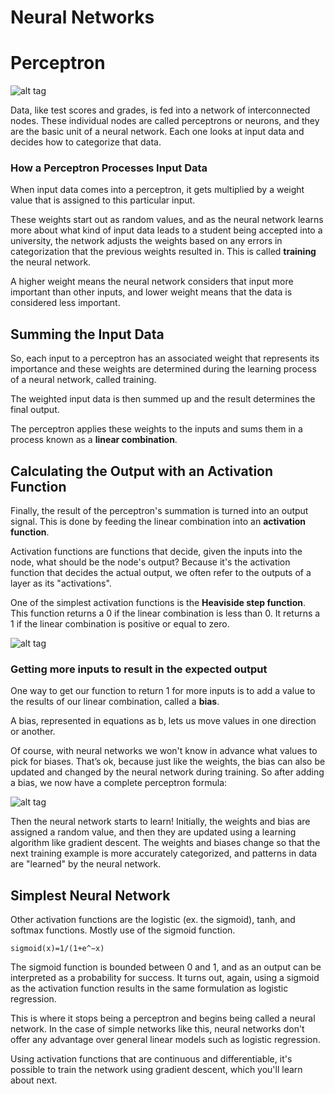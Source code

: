 # Neural Networks

# Perceptron

![alt tag](https://i.stack.imgur.com/KUvpQ.png)

Data, like test scores and grades, is fed into a network of interconnected nodes.
These individual nodes are called perceptrons or neurons, and they are the basic unit of a neural network.
Each one looks at input data and decides how to categorize that data.

### How a Perceptron Processes Input Data

When input data comes into a perceptron, it gets multiplied by a weight value that is assigned to this particular input.

These weights start out as random values, and as the neural network learns more about what kind of input data leads to a student being accepted into a university, the network adjusts the weights based on any errors in categorization that the previous weights resulted in. This is called **training** the neural network.

A higher weight means the neural network considers that input more important than other inputs, and lower weight means that the data is considered less important.

## Summing the Input Data

So, each input to a perceptron has an associated weight that represents its importance and these weights are determined during the learning process of a neural network, called training.

The weighted input data is then summed up and the result determines the final output.

The perceptron applies these weights to the inputs and sums them in a process known as a **linear combination**.

## Calculating the Output with an Activation Function

Finally, the result of the perceptron's summation is turned into an output signal. This is done by feeding the linear combination into an **activation function**.

Activation functions are functions that decide, given the inputs into the node, what should be the node's output? Because it's the activation function that decides the actual output, we often refer to the outputs of a layer as its "activations".

One of the simplest activation functions is the **Heaviside step function**. This function returns a 0 if the linear combination is less than 0. It returns a 1 if the linear combination is positive or equal to zero.

![alt tag](https://d17h27t6h515a5.cloudfront.net/topher/2017/February/5895102f_heaviside-step-function-2/heaviside-step-function-2.gif)

### Getting more inputs to result in the expected output

One way to get our function to return 1 for more inputs is to add a value to the results of our linear combination, called a **bias**.

A bias, represented in equations as b, lets us move values in one direction or another.

Of course, with neural networks we won't know in advance what values to pick for biases. That’s ok, because just like the weights, the bias can also be updated and changed by the neural network during training. So after adding a bias, we now have a complete perceptron formula:

![alt tag](https://d17h27t6h515a5.cloudfront.net/topher/2017/February/58951180_perceptron-equation-2/perceptron-equation-2.gif)

Then the neural network starts to learn! Initially, the weights and bias are assigned a random value, and then they are updated using a learning algorithm like gradient descent. The weights and biases change so that the next training example is more accurately categorized, and patterns in data are "learned" by the neural network.

## Simplest Neural Network

Other activation functions are the logistic (ex. the sigmoid), tanh, and softmax functions. Mostly use of the sigmoid function.

```sigmoid(x)=1/(1+e^−x)```

The sigmoid function is bounded between 0 and 1, and as an output can be interpreted as a probability for success. It turns out, again, using a sigmoid as the activation function results in the same formulation as logistic regression.

This is where it stops being a perceptron and begins being called a neural network. In the case of simple networks like this, neural networks don't offer any advantage over general linear models such as logistic regression.

Using activation functions that are continuous and differentiable, it's possible to train the network using gradient descent, which you'll learn about next.
